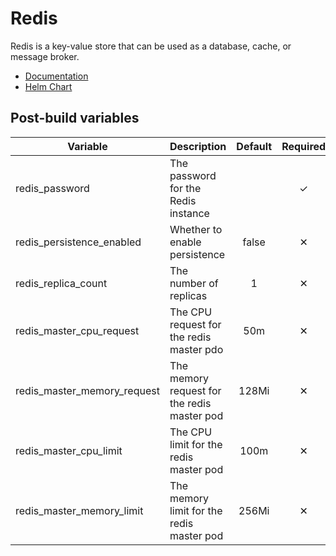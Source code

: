 # Redis

Redis is a key-value store that can be used as a database, cache, or message broker.

- [Documentation](https://redis.io/documentation)
- [Helm Chart](https://artifacthub.io/packages/helm/bitnami/redis)

## Post-build variables

| Variable                    | Description                                 | Default | Required |
| --------------------------- | ------------------------------------------- | :-----: | :------: |
| redis_password              | The password for the Redis instance         |         |    ✓     |
| redis_persistence_enabled   | Whether to enable persistence               |  false  |    ✕     |
| redis_replica_count         | The number of replicas                      |    1    |    ✕     |
| redis_master_cpu_request    | The CPU request for the redis master pdo    |   50m   |    ✕     |
| redis_master_memory_request | The memory request for the redis master pod |  128Mi  |    ✕     |
| redis_master_cpu_limit      | The CPU limit for the redis master pod      |  100m   |    ✕     |
| redis_master_memory_limit   | The memory limit for the redis master pod   |  256Mi  |    ✕     |

